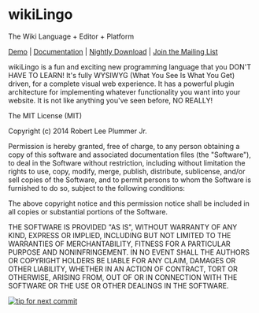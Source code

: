 wikiLingo
=========

The Wiki Language + Editor + Platform

<a href="http://wikiLingoDoesThat.com/demo/editor.php">Demo</a> | <a href="http://wikilingo.github.io/documentation/">Documentation</a> | <a href="http://visop-dev.com/repo/download/wikiLingo.zip">Nightly Download</a> | <a href="mailto:wikiLingo@librelist.com">Join the Mailing List</a>

wikiLingo is a fun and exciting new programming language that you DON'T HAVE TO LEARN!  It's fully WYSIWYG (What You See Is What You Get) driven, for a complete visual web experience.  It has a powerful plugin architecture for implementing whatever functionality you want into your website.  It is not like anything you've seen before, NO REALLY!


The MIT License (MIT)

Copyright (c) 2014 Robert Lee Plummer Jr.

Permission is hereby granted, free of charge, to any person obtaining a copy
of this software and associated documentation files (the "Software"), to deal
in the Software without restriction, including without limitation the rights
to use, copy, modify, merge, publish, distribute, sublicense, and/or sell
copies of the Software, and to permit persons to whom the Software is
furnished to do so, subject to the following conditions:

The above copyright notice and this permission notice shall be included in
all copies or substantial portions of the Software.

THE SOFTWARE IS PROVIDED "AS IS", WITHOUT WARRANTY OF ANY KIND, EXPRESS OR
IMPLIED, INCLUDING BUT NOT LIMITED TO THE WARRANTIES OF MERCHANTABILITY,
FITNESS FOR A PARTICULAR PURPOSE AND NONINFRINGEMENT. IN NO EVENT SHALL THE
AUTHORS OR COPYRIGHT HOLDERS BE LIABLE FOR ANY CLAIM, DAMAGES OR OTHER
LIABILITY, WHETHER IN AN ACTION OF CONTRACT, TORT OR OTHERWISE, ARISING FROM,
OUT OF OR IN CONNECTION WITH THE SOFTWARE OR THE USE OR OTHER DEALINGS IN
THE SOFTWARE.

[![tip for next commit](http://prime4commit.com/projects/175.svg)](http://prime4commit.com/projects/175)